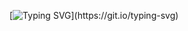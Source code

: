 [![Typing SVG](https://readme-typing-svg.herokuapp.com/?color=16a34a&size=35&center=true&vCenter=true&width=1000&lines=Calculadora+feita+com+php!)](https://git.io/typing-svg)
